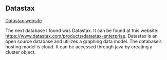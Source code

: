 ## Datastax
[Datastax website](https://www.datastax.com/products/datastax-enterprise)

The next database I found was Datastax. 
It can be found at this website: https://www.datastax.com/products/datastax-enterprise. 
Datastax is an open source database and utilizes a graphing data model. 
The database’s hosting model is cloud. 
It can be accessed through java by creating a cluster object.
